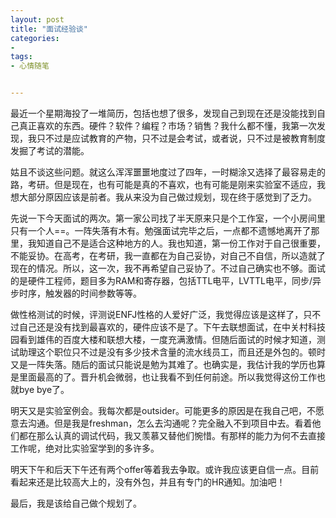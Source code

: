 ```yaml
---
layout: post
title: "面试经验谈"
categories:
- 
tags:
- 心情随笔


---
```


最近一个星期海投了一堆简历，包括也想了很多，发现自己到现在还是没能找到自己真正喜欢的东西。硬件？软件？编程？市场？销售？我什么都不懂，我第一次发现，我只不过是应试教育的产物，只不过是会考试，或者说，只不过是被教育制度发掘了考试的潜能。

姑且不谈这些问题。就这么浑浑噩噩地度过了四年，一时糊涂又选择了最容易走的路，考研。但是现在，也有可能是真的不喜欢，也有可能是刚来实验室不适应，我想大部分原因应该是前者。我从来没为自己做过规划，现在终于感觉到了乏力。

先说一下今天面试的两次。第一家公司找了半天原来只是个工作室，一个小房间里只有一个人==。一阵失落有木有。勉强面试完毕之后，一点都不遗憾地离开了那里，我知道自己不是适合这种地方的人。我也知道，第一份工作对于自己很重要，不能妥协。在高考，在考研，我一直都在为自己妥协，对自己不自信，所以造就了现在的情况。所以，这一次，我不再希望自己妥协了。不过自己确实也不够。面试的是硬件工程师，题目多为RAM和寄存器，包括TTL电平，LVTTL电平，同步/异步时序，触发器的时间参数等等。

做性格测试的时候，评测说ENFJ性格的人爱好广泛，我觉得应该是这样了，只不过自己还是没有找到最喜欢的，硬件应该不是了。下午去联想面试，在中关村科技园看到雄伟的百度大楼和联想大楼，一度充满激情。但随后面试的时候才知道，测试助理这个职位只不过是没有多少技术含量的流水线员工，而且还是外包的。顿时又是一阵失落。随后的面试只能说是勉为其难了。也确实是，我估计我的学历也算是里面最高的了。晋升机会微弱，也让我看不到任何前途。所以我觉得这份工作也就bye bye了。

明天又是实验室例会。我每次都是outsider。可能更多的原因是在我自己吧，不愿意去沟通。但是我是freshman，怎么去沟通呢？完全融入不到项目中去。看着他们都在那么认真的调试代码，我又羡慕又替他们惋惜。有那样的能力为何不去直接工作呢，绝对比实验室学到的多许多。

明天下午和后天下午还有两个offer等着我去争取。或许我应该更自信一点。目前看起来还是比较高大上的，没有外包，并且有专门的HR通知。加油吧！

最后，我是该给自己做个规划了。
